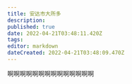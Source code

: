```yaml
---
title: 安达市大所多
description: 
published: true
date: 2022-04-21T03:48:11.420Z
tags: 
editor: markdown
dateCreated: 2022-04-21T03:48:09.470Z
---
```


啊啊啊啊啊啊啊啊啊啊啊啊啊啊